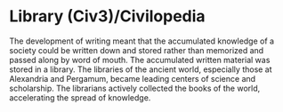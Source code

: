 # Library (Civ3)/Civilopedia

The development of writing meant that the accumulated knowledge of a society could be written down and stored rather than memorized 
and passed along by word of mouth. The accumulated written material was stored in a library. The libraries of the ancient world, 
especially those at Alexandria and Pergamum, became leading centers of science and scholarship. The librarians actively collected 
the books of the world, accelerating the spread of knowledge.